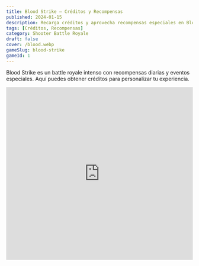 ```yaml
---
title: Blood Strike – Créditos y Recompensas
published: 2024-01-15
description: Recarga créditos y aprovecha recompensas especiales en Blood Strike.
tags: [Créditos, Recompensas]
category: Shooter Battle Royale
draft: false
cover: /blood.webp
gameSlug: blood-strike
gameId: 1 
---
```


Blood Strike es un battle royale intenso con recompensas diarias y eventos especiales. Aquí puedes obtener créditos para personalizar tu experiencia.

<iframe width="100%" height="468" src="https://www.youtube.com/embed/It2W6RWqKtw" title="Blood Strike Trailer" frameborder="0" allowfullscreen></iframe>
